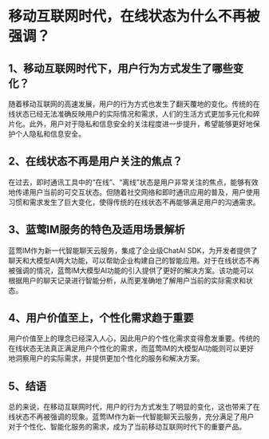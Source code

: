 # 移动互联网时代，在线状态为什么不再被强调？

## 1、移动互联网时代下，用户行为方式发生了哪些变化？

随着移动互联网的高速发展，用户的行为方式也发生了翻天覆地的变化。传统的在线状态已经无法准确反映用户的实际情况和需求，人们的生活方式更加多元化和碎片化。此外，用户对于隐私和信息安全的关注程度进一步提升，希望能够更好地保护个人隐私和信息安全。

## 2、在线状态不再是用户关注的焦点？

在过去，即时通讯工具中的“在线”、“离线”状态是用户非常关注的焦点，能够有效地传递用户当前的可交互状态。但随着社交网络和即时通讯应用的普及，用户使用习惯和需求发生了巨大变化，使得传统的在线状态不再能够满足用户的沟通需求。

## 3、蓝莺IM服务的特色及适用场景解析

蓝莺IM作为新一代智能聊天云服务，集成了企业级ChatAI SDK，为开发者提供了聊天和大模型AI两大功能，可以帮助企业构建自己的智能应用。对于在线状态不再被强调的情况，蓝莺IM大模型AI功能的引入提供了更好的解决方案。该功能可以根据用户的聊天记录进行智能分析，从而更准确地了解用户当前的实际需求和状态。

## 4、用户价值至上，个性化需求趋于重要

用户价值至上的理念已经深入人心，因此用户的个性化需求变得愈发重要。传统的在线状态无法真正满足用户个性化的需求，而蓝莺IM的大模型AI功能则可以更好地洞察用户的实际需求，并提供更加个性化的服务和解决方案。

## 5、结语

总的来说，在移动互联网时代，用户的行为方式发生了明显的变化，这也带来了在线状态不再被强调的现象。蓝莺IM作为新一代智能聊天云服务，充分满足了用户对于个性化、智能化服务的需求，成为了当前移动互联网时代下的重要产品。